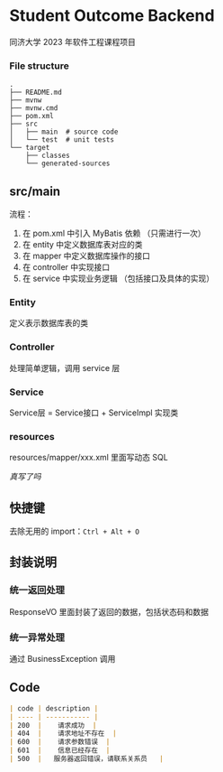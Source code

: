 # Student Outcome Backend

同济大学 2023 年软件工程课程项目

### File structure

```text
.
├── README.md
├── mvnw
├── mvnw.cmd
├── pom.xml
├── src 
│   ├── main  # source code 
│   └── test  # unit tests
└── target
    ├── classes
    └── generated-sources
```

## src/main

流程：

1. 在 pom.xml 中引入 MyBatis 依赖 （只需进行一次）
2. 在 entity 中定义数据库表对应的类
3. 在 mapper 中定义数据库操作的接口
5. 在 controller 中实现接口
6. 在 service 中实现业务逻辑 （包括接口及具体的实现）

### Entity

定义表示数据库表的类

### Controller

处理简单逻辑，调用 service 层

### Service

Service层 = Service接口 + ServiceImpl 实现类

### resources

resources/mapper/xxx.xml 里面写动态 SQL

*真写了吗*

## 快捷键

去除无用的 import：`Ctrl + Alt + O`

## 封装说明

### 统一返回处理

ResponseVO 里面封装了返回的数据，包括状态码和数据

### 统一异常处理

通过 BusinessException 调用

## Code

```markdown
| code | description |
| ---- | ----------- |
| 200  |    请求成功  |
| 404  |    请求地址不存在  |
| 600  |    请求参数错误  |
| 601  |    信息已经存在  |
| 500  |   服务器返回错误，请联系关系员   |
```
